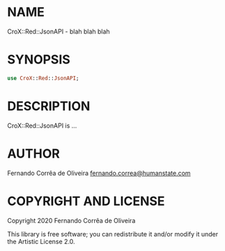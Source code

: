 NAME
====

CroX::Red::JsonAPI - blah blah blah

SYNOPSIS
========

```raku
use CroX::Red::JsonAPI;
```

DESCRIPTION
===========

CroX::Red::JsonAPI is ...

AUTHOR
======

Fernando Corrêa de Oliveira <fernando.correa@humanstate.com>

COPYRIGHT AND LICENSE
=====================

Copyright 2020 Fernando Corrêa de Oliveira

This library is free software; you can redistribute it and/or modify it under the Artistic License 2.0.

